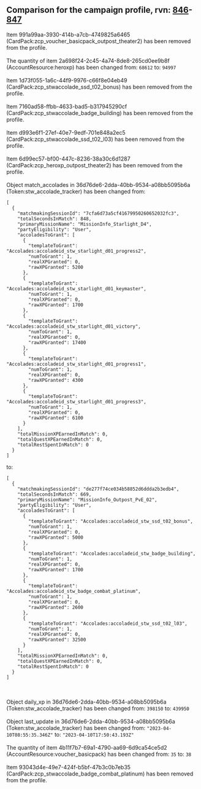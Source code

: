 ## Comparison for the campaign profile, rvn: [846](https://github.com/PRO100KatYT/FortniteProfileRevisions/tree/main/profiles/campaign/846%20campaign.json)-[847](https://github.com/PRO100KatYT/FortniteProfileRevisions/tree/main/profiles/campaign/847%20campaign.json)

Item 991a99aa-3930-414b-a7cb-4749825a6465 (CardPack:zcp_voucher_basicpack_outpost_theater2) has been removed from the profile.
<br><br>
The quantity of item 2a698f24-2c45-4a74-8de8-265cd0ee9b8f (AccountResource:heroxp) has been changed from: `68612` to: `94997`
<br><br>
Item 1d73f055-1a6c-44f9-9976-c66f8e04eb49 (CardPack:zcp_stwaccolade_ssd_t02_bonus) has been removed from the profile.
<br><br>
Item 7160ad58-ffbb-4633-bad5-b317945290cf (CardPack:zcp_stwaccolade_badge_building) has been removed from the profile.
<br><br>
Item d993e6f1-27ef-40e7-9edf-701e848a2ec5 (CardPack:zcp_stwaccolade_ssd_t02_l03) has been removed from the profile.
<br><br>
Item 6d99ec57-bf00-447c-8236-38a30c6d1287 (CardPack:zcp_heroxp_outpost_theater2) has been removed from the profile.
<br><br>
Object match_accolades in 36d76de6-2dda-40bb-9534-a08bb5095b6a (Token:stw_accolade_tracker) has been changed from:

```
[
  {
    "matchmakingSessionId": "7cfa6d73a5cf41679950260652032fc3",
    "totalSecondsInMatch": 848,
    "primaryMissionName": "MissionInfo_Starlight_D4",
    "partyEligibility": "User",
    "accoladesToGrant": [
      {
        "templateToGrant": "Accolades:accoladeid_stw_starlight_d01_progress2",
        "numToGrant": 1,
        "realXPGranted": 0,
        "rawXPGranted": 5200
      },
      {
        "templateToGrant": "Accolades:accoladeid_stw_starlight_d01_keymaster",
        "numToGrant": 1,
        "realXPGranted": 0,
        "rawXPGranted": 1700
      },
      {
        "templateToGrant": "Accolades:accoladeid_stw_starlight_d01_victory",
        "numToGrant": 1,
        "realXPGranted": 0,
        "rawXPGranted": 17400
      },
      {
        "templateToGrant": "Accolades:accoladeid_stw_starlight_d01_progress1",
        "numToGrant": 1,
        "realXPGranted": 0,
        "rawXPGranted": 4300
      },
      {
        "templateToGrant": "Accolades:accoladeid_stw_starlight_d01_progress3",
        "numToGrant": 1,
        "realXPGranted": 0,
        "rawXPGranted": 6100
      }
    ],
    "totalMissionXPEarnedInMatch": 0,
    "totalQuestXPEarnedInMatch": 0,
    "totalRestSpentInMatch": 0
  }
]
```

to:

```
[
  {
    "matchmakingSessionId": "de277f74ce034b58852d6ddda2b3edb4",
    "totalSecondsInMatch": 669,
    "primaryMissionName": "MissionInfo_Outpost_PvE_02",
    "partyEligibility": "User",
    "accoladesToGrant": [
      {
        "templateToGrant": "Accolades:accoladeid_stw_ssd_t02_bonus",
        "numToGrant": 1,
        "realXPGranted": 0,
        "rawXPGranted": 5000
      },
      {
        "templateToGrant": "Accolades:accoladeid_stw_badge_building",
        "numToGrant": 1,
        "realXPGranted": 0,
        "rawXPGranted": 1700
      },
      {
        "templateToGrant": "Accolades:accoladeid_stw_badge_combat_platinum",
        "numToGrant": 1,
        "realXPGranted": 0,
        "rawXPGranted": 2600
      },
      {
        "templateToGrant": "Accolades:accoladeid_stw_ssd_t02_l03",
        "numToGrant": 1,
        "realXPGranted": 0,
        "rawXPGranted": 32500
      }
    ],
    "totalMissionXPEarnedInMatch": 0,
    "totalQuestXPEarnedInMatch": 0,
    "totalRestSpentInMatch": 0
  }
]
```

<br><br>
Object daily_xp in 36d76de6-2dda-40bb-9534-a08bb5095b6a (Token:stw_accolade_tracker) has been changed from: `398150` to: `439950`
<br><br>
Object last_update in 36d76de6-2dda-40bb-9534-a08bb5095b6a (Token:stw_accolade_tracker) has been changed from: `"2023-04-10T08:55:35.346Z"` to: `"2023-04-10T17:50:43.193Z"`
<br><br>
The quantity of item 4b11f7b7-69a1-4790-aa69-6d9ca54ce5d2 (AccountResource:voucher_basicpack) has been changed from: `35` to: `38`
<br><br>
Item 93043d4e-49e7-424f-b5bf-47b3c0b7eb35 (CardPack:zcp_stwaccolade_badge_combat_platinum) has been removed from the profile.
<br><br>
